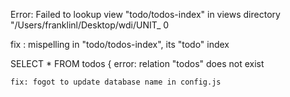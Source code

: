 Error: Failed to lookup view "todo/todos-index" in views directory "/Users/franklinl/Desktop/wdi/UNIT_
0

fix : mispelling in "todo/todos-index", its "todo" index


SELECT * FROM todos
{ error: relation "todos" does not exist

    fix: fogot to update database name in config.js
    
